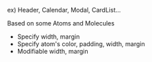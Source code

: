 ex) Header, Calendar, Modal, CardList...

Based on some Atoms and Molecules

- Specify width, margin
- Specify atom's color, padding, width, margin
- Modifiable width, margin

